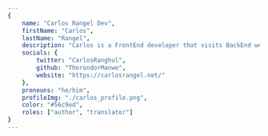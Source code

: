 ```yaml
---
{
	name: "Carlos Rangel Dev",
	firstName: "Carlos",
	lastName: "Rangel",
	description: "Carlos is a FrontEnd developer that visits BackEnd world occasionally. 🤖\nHe is starting his adventure with code and looking to contribute to interesting projects and connect with people through coding and books. 🧙‍♂️\nHe likes to write for his blog sites, write short fiction, code, and spend time with his family.",
	socials: {
		twitter: "CarlosRanghul",
		github: "ThorondorManwe",
        website: "https://carlosrangel.net/"
	},
	pronouns: "he/him",
	profileImg: "./carlos_profile.png",
	color: "#56c9ed",
	roles: ["author", "translator"]
}
---
```

